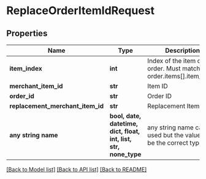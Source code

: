 # ReplaceOrderItemIdRequest


## Properties
Name | Type | Description | Notes
------------ | ------------- | ------------- | -------------
**item_index** | **int** | Index of the item on the order.  Must match order.items[].item_index | [optional] 
**merchant_item_id** | **str** | Item ID | [optional] 
**order_id** | **str** | Order ID | [optional] 
**replacement_merchant_item_id** | **str** | Replacement Item ID | [optional] 
**any string name** | **bool, date, datetime, dict, float, int, list, str, none_type** | any string name can be used but the value must be the correct type | [optional]

[[Back to Model list]](../README.md#documentation-for-models) [[Back to API list]](../README.md#documentation-for-api-endpoints) [[Back to README]](../README.md)



